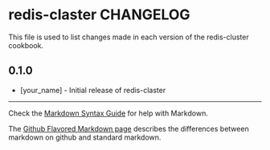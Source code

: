 redis-claster CHANGELOG
=======================

This file is used to list changes made in each version of the redis-cluster cookbook.

0.1.0
-----
- [your_name] - Initial release of redis-claster

- - -
Check the [Markdown Syntax Guide](http://daringfireball.net/projects/markdown/syntax) for help with Markdown.

The [Github Flavored Markdown page](http://github.github.com/github-flavored-markdown/) describes the differences between markdown on github and standard markdown.

